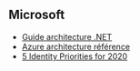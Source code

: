 ## Microsoft
* [Guide architecture .NET](https://dotnet.microsoft.com/learn/dotnet/architecture-guides)
* [Azure architecture référence](https://docs.microsoft.com/en-us/azure/architecture/architectures/?filter=reference-architecture&sort=-publish_date)
* [5 Identity Priorities for 2020](https://techcommunity.microsoft.com/t5/azure-active-directory-identity/5-identity-priorities-for-2020-preparing-for-what-s-next/ba-p/1131492?ocid=2438669&MC=MSAzure&MC=WinServer&MC=SysMagSof&MC=SecSys)

